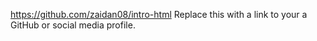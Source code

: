 https://github.com/zaidan08/intro-html
Replace this with a link to your a GitHub or social media profile.
